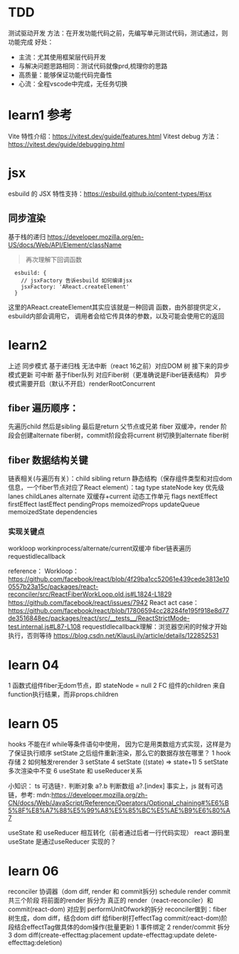# TDD
测试驱动开发
  方法：在开发功能代码之前，先编写单元测试代码，测试通过，则功能完成
好处：
- 主流：尤其使用框架层代码开发
- 与解决问题思路相同：测试代码就像prd,梳理你的思路
- 高质量：能够保证功能代码完备性
- 心流：全程vscode中完成，无任务切换
# learn1 参考
Vite 特性介绍：https://vitest.dev/guide/features.html
Vitest debug 方法：https://vitest.dev/guide/debugging.html
# jsx
esbuild 的 JSX 特性支持：https://esbuild.github.io/content-types/#jsx
## 同步渲染
基于栈的递归
https://developer.mozilla.org/en-US/docs/Web/API/Element/className
> 再次理解下回调函数
```
  esbuild: {
    // jsxFactory 告诉esbuild 如何编译jsx
    jsxFactory: 'AReact.createElement'
  }
```
这里的AReact.createElement其实应该就是一种回调
函数，由外部提供定义，esbuild内部会调用它，
调用者会给它传具体的参数，以及可能会使用它的返回
# learn2
上述 同步模式 基于递归栈 无法中断（react 16之前）对应DOM 树
接下来的异步模式更新 可中断 基于fiber队列 对应Fiber树（更准确说是Fiber链表结构）
异步模式需要开启（默认不开启）renderRootConcurrent
## fiber 遍历顺序：
先遍历child 然后是sibling 最后是return 父节点或兄弟
fiber 双缓冲，render 阶段会创建alternate fiber树，commit阶段会将current 树切换到alternate fiber树

## fiber 数据结构关键
链表相关(与遍历有关）：child sibling return
静态结构（保存组件类型和对应dom信息，一个fiber节点对应了React element）：tag type stateNode key
优先级 lanes childLanes
alternate 双缓存+current
动态工作单元 flags nextEffect firstEffect lastEffect
pendingProps memoizedProps updateQueue memoizedState dependencies

### 实现关键点
workloop workinprocess/alternate/current双缓冲 fiber链表遍历 requestidlecallback

reference：
Workloop：https://github.com/facebook/react/blob/4f29ba1cc52061e439cede3813e100557b23a15c/packages/react-reconciler/src/ReactFiberWorkLoop.old.js#L1824-L1829
https://github.com/facebook/react/issues/7942
React act case：https://github.com/facebook/react/blob/17806594cc28284fe195f918e8d77de3516848ec/packages/react/src/__tests__/ReactStrictMode-test.internal.js#L87-L108
requestIdlecallback理解：浏览器空闲的时候才开始执行，否则等待
https://blog.csdn.net/KlausLily/article/details/122852531

# learn 04
1 函数式组件fiber无dom节点，即 stateNode = null
2 FC 组件的children 来自function执行结果，而非props.children

# learn 05
hooks 不能在if while等条件语句中使用，
因为它是用类数组方式实现，这样是为了保证执行顺序
setState 之后组件重新渲染，那么它的数据存放在哪里？
1 hook 存储 2 如何触发rerender 3 setState 4 setState ((state) => state+1) 5 setState 多次渲染中不变 6 useState 和 useReducer关系

小知识：
ts 可选链`?.` 判断对象 a?.b 判断数组 a?.[index]
事实上，js 就有可选链，参考:
mdn:https://developer.mozilla.org/zh-CN/docs/Web/JavaScript/Reference/Operators/Optional_chaining#%E6%B5%8F%E8%A7%88%E5%99%A8%E5%85%BC%E5%AE%B9%E6%80%A7

useState 和 useReducer 相互转化（前者通过后者一行代码实现）
react 源码里 useState 是通过useReducer 实现的？

# learn 06
reconciler 协调器（dom diff, render 和 commit拆分)
schedule render commit 共三个阶段
将前面的render 拆分为 真正的 render（react-reconciler）和commit(react-dom)
对应到 performUnitOfwork的拆分
reconciler做到：fiber树生成，dom diff，结合dom diff 给fiber树打effectTag
commit(react-dom)阶段结合effectTag做具体的dom操作(批量更新)
1 事件绑定
2 render/commit 拆分
3 dom diff(create-effecttag:placement update-effecttag:update delete-effecttag:deletion)

